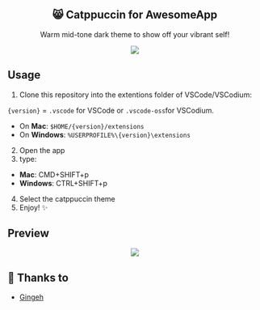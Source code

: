 <p align="center">
  <h2 align="center">😸 Catppuccin for AwesomeApp</h2>
</p>

<p align="center">Warm mid-tone dark theme to show off your vibrant self!</p>

<p align="center">
  <img src="https://raw.githubusercontent.com/catppuccin/catppuccin/dev/assets/misc/sample.png"/>
</p>


## Usage

1. Clone this repository into the extentions folder of VSCode/VSCodium:
	
`{version}` = `.vscode` for VSCode or `.vscode-oss`for VSCodium.

* On **Mac**: `$HOME/{version}/extensions`
* On **Windows**: `%USERPROFILE%\{version}\extensions`
 
2. Open the app
3. type:
* **Mac**: CMD+SHIFT+p
* **Windows**: CTRL+SHIFT+p
4. Select the catppuccin theme
5. Enjoy! :sparkles:

## Preview
<p align="center">
  <img src="https://raw.githubusercontent.com/Mangeshrex/vscode/main/assets/catppuccin-vscode.png">
</p>

## 💝 Thanks to

- [Gingeh](https://github.com/Gingeh)